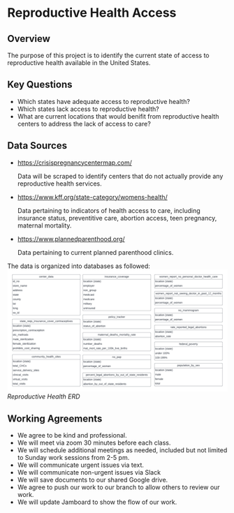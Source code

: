 # Reproductive Health Access

## Overview
The purpose of this project is to identify the current state of access to reproductive health available in the United States. 

## Key Questions
* Which states have adequate access to reproductive health?
* Which states lack access to reproductive health?
* What are current locations that would benifit from reproductive health centers to address the lack of access to care?

## Data Sources


* https://crisispregnancycentermap.com/

    Data will be scraped to identify centers that do not actually provide any reproductive health services. 

* https://www.kff.org/state-category/womens-health/

    Data pertaining to indicators of health access to care, including insurance status, preventitive care, abortion access, teen pregnancy, maternal mortality.


* https://www.plannedparenthood.org/
    
    Data pertaining to current planned parenthood clinics.

The data is organized into databases as followed: 
![ERD](Resources/images/Reproductive_Health_ERD.png)*Reproductive Health ERD*

    

## Working Agreements 
* We agree to be kind and professional.
* We will meet via zoom 30 minutes before each class.
* We will schedule additional meetings as needed, included but not limited to Sunday work sessions from 2-5 pm. 
* We will communicate urgent issues via text.
* We will communicate non-urgent issues via Slack
* We will save documents to our shared Google drive. 
* We agree to push our work to our branch to allow others to review our work. 
* We will update Jamboard to show the flow of our work.


